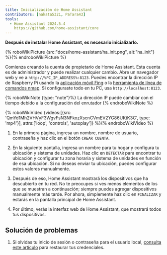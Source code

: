 ```yaml
---
title: Inicialización de Home Assistant
contributors: [nakata5321, PaTara43]
tools:
  - Home Assistant 2024.5.4
    https://github.com/home-assistant/core
---
```


**Después de instalar Home Assistant, es necesario inicializarlo.**

{% roboWikiPicture {src:"docs/home-assistant/ha_init.png", alt:"ha_init"} %}{% endroboWikiPicture %}

Comienza creando la cuenta de propietario de Home Assistant. Esta cuenta es de administrador y puede realizar cualquier cambio.
Abre un navegador web y ve a `http://%PC_IP_ADDRESS%:8123`. Puedes encontrar la dirección IP de Raspberry Pi usando la [aplicación móvil Fing](https://www.fing.com/products) o la [herramienta de línea de comandos nmap](https://vitux.com/find-devices-connected-to-your-network-with-nmap/).
Si configuraste todo en tu PC, usa `http://localhost:8123`.

{% roboWikiNote {type: "note"}%} La dirección IP puede cambiar con el tiempo debido a la configuración del enrutador {% endroboWikiNote %}

{% roboWikiVideo {videos:[{src: 'QmYd1Mh2VHVyF3WgvFsN3NFkozXscnCVmEV2YG86UKtK3C', type: 'mp4'}], attrs:['loop', 'controls', 'autoplay']} %}{% endroboWikiVideo %}

1. En la primera página, ingresa un nombre, nombre de usuario, contraseña y haz clic en el botón `CREAR CUENTA`.

2. En la siguiente pantalla, ingresa un nombre para tu hogar y configura tu ubicación y sistema de unidades. Haz clic en `DETECTAR` para encontrar tu ubicación y configurar tu zona horaria y sistema de unidades en función de esa ubicación. Si no deseas enviar tu ubicación, puedes configurar estos valores manualmente.

3. Después de eso, Home Assistant mostrará los dispositivos que ha descubierto en tu red. No te preocupes si ves menos elementos de los que se muestran a continuación; siempre puedes agregar dispositivos manualmente más tarde. Por ahora, simplemente haz clic en `FINALIZAR` y estarás en la pantalla principal de Home Assistant.

4. Por último, verás la interfaz web de Home Assistant, que mostrará todos tus dispositivos.


## Solución de problemas

1. Si olvidas tu inicio de sesión o contraseña para el usuario local, [consulta este artículo](https://www.home-assistant.io/docs/locked_out/) para restaurar tus credenciales.